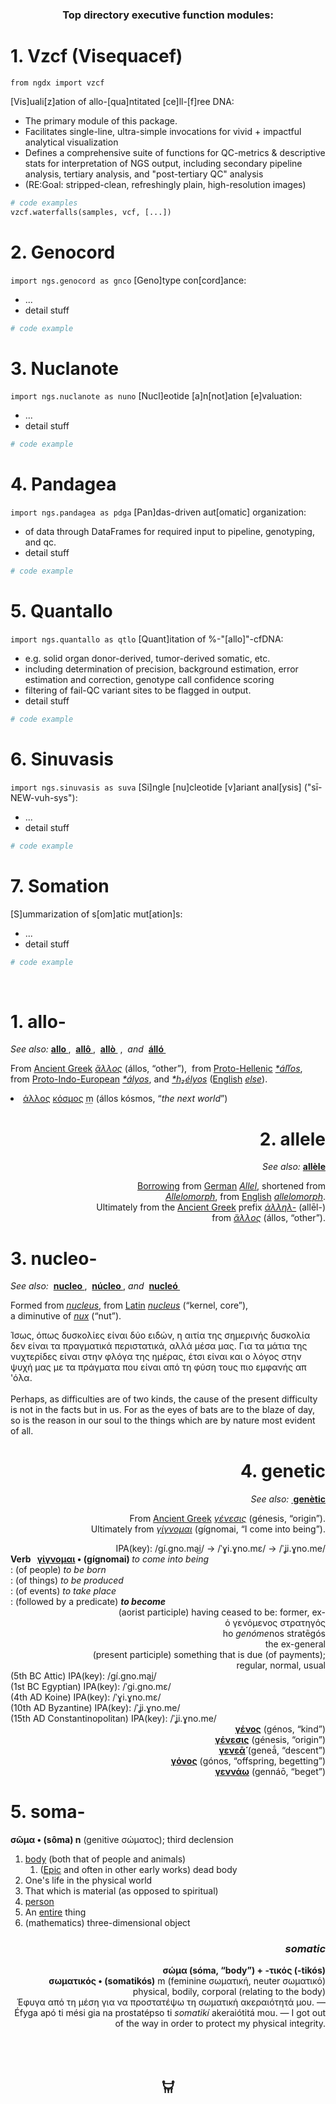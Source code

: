 
<h3 align="center"> Top directory executive function modules: </h3>


# 1. Vzcf (Visequacef)
`from ngdx import vzcf`

[Vis]uali[z]ation of allo-[qua]ntitated [ce]ll-[f]ree DNA:

* The primary module of this package.
* Facilitates single-line, ultra-simple invocations for vivid + impactful analytical visualization
* Defines a comprehensive suite of functions for QC-metrics & descriptive stats for interpretation of NGS output, including secondary pipeline analysis, tertiary analysis, and "post-tertiary QC" analysis
* (RE:Goal: stripped-clean, refreshingly plain, high-resolution images)

~~~ python
# code examples
vzcf.waterfalls(samples, vcf, [...])
~~~


# 2. Genocord
`import ngs.genocord as gnco`
[Geno]type con[cord]ance:

* ...
* detail stuff

~~~ py
# code example
~~~

# 3. Nuclanote
`import ngs.nuclanote as nuno`
[Nucl]eotide [a]n[not]ation [e]valuation:

* ...
* detail stuff

~~~ py
# code example
~~~

# 4. Pandagea 
`import ngs.pandagea as pdga`
[Pan]das-driven aut[omatic] organization:

* of data through DataFrames for required input to pipeline, genotyping, and qc.
* detail stuff

~~~ py
# code example
~~~

# 5. Quantallo
`import ngs.quantallo as qtlo`
[Quant]itation of %-"[allo]"-cfDNA:

* e.g. solid organ donor-derived, tumor-derived somatic, etc.
* including determination of precision, background estimation, error estimation and correction, genotype call confidence scoring
* filtering of fail-QC variant sites to be flagged in output.
* detail stuff

~~~ py
# code example
~~~

# 6. Sinuvasis
`import ngs.sinuvasis as suva`
[Si]ngle [nu]cleotide [v]ariant anal[ysis] ("sī-NEW-vuh-sys"):

* ...
* detail stuff

~~~ py
# code example
~~~

# 7. Somation
[S]ummarization of s[om]atic mut[ation]s:

* ...
* detail stuff

~~~ py
# code example
~~~

<br>

<h1 id="firstHeading"- class="firstHeading" lang="en">1. allo-</h1>
<div align="left">
<i>See also: </i> <b><a href="https://www.google.com/search?rls=en&q=allo" title="allo">allo </a></b>,  <b><a href="https://en.wiktionary.org/wiki/alla-#Irish" title="allô">allô </a></b>,  <b><a href="https://en.wiktionary.org/wiki/άλλος#Greek" title="allò">allò </a></b> <span class="serial-comma">, </span> <i><span class="serial-and">and </span></i> <b><a href="https://en.wiktionary.org/wiki/Reconstruction:Proto-Indo-European/h₂élyos" title="álló">álló </a></b>
<p>From <span class="etyl"><a href="https://en.wikipedia.org/wiki/Ancient_Greek_language" class="extiw" title="w:Ancient Greek language">Ancient Greek</a></span> <i class="polytonic mention" lang="grc" xml:lang="grc"><a href="https://www.google.com/search?rls=en&q=%E1%BC%84%CE%BB%CE%BB%CE%BF%CF%82#Ancient_Greek" title="ἄλλος">ἄλλος</a></i> <span class="mention-gloss-paren">(</span><span lang="" class="tr mention-tr" xml:lang="">állos</span>, <span class="mention-gloss-double-quote">“</span><span class="mention-gloss">other</span><span class="mention-gloss-double-quote">”</span><span class="mention-gloss-paren">)</span>,  from <span class="etyl"><a href="https://en.wikipedia.org/wiki/Proto-Greek_language" class="extiw" title="w:Proto-Greek language">Proto-Hellenic</a></span> <i class="Latinx mention" lang="grk-pro" xml:lang="grk-pro"><a href="https://www.google.com/search?rls=en&q=%C3%A1%C4%BE%C4%BEos" title="Reconstruction:Proto-Hellenic/áľľos">*áľľos</a></i>,  <br>from <span class="etyl"><a href="https://en.wikipedia.org/wiki/Proto-Indo-European_language" class="extiw" title="w:Proto-Indo-European language">Proto-Indo-European</a></span> <i class="Latinx mention" lang="ine-pro" xml:lang="ine-pro"><a href="https://www.google.com/search?rls=en&q=%C3%A1lyos" class="mw-redirect" title="Reconstruction:Proto-Indo-European/ályos">*ályos</a></i>, and <i class="Latinx mention" lang="ine-pro" xml:lang="ine-pro"><a href="https://en.wiktionary.org/wiki/Reconstruction:Proto-Indo-European/h₂élyos" title="Reconstruction:Proto-Indo-European/h₂élyos">*h₂élyos</a></i> (<span class="etyl"><a href="https://en.wikipedia.org/wiki/English_language" class="extiw" title="w:English language">English</a></span> <i class="Latn mention" lang="en" xml:lang="en"><a href="https://en.wikipedia.org/wiki/else#English" title="else">else</a></i>).</p>
<li><span class="Grek" lang="el" xml:lang="el"><a href="/wiki/%CE%AC%CE%BB%CE%BB%CE%BF%CF%82#Greek" title="άλλος">άλλος</a> <a href="/wiki/%CE%BA%CF%8C%CF%83%CE%BC%CE%BF%CF%82#Greek" title="κόσμος">κόσμος</a></span>&nbsp;<span class="gender"><abbr title="masculine gender">m</abbr></span> <span class="mention-gloss-paren">(</span><span lang="" class="tr" xml:lang="">állos kósmos</span>, <span class="mention-gloss-double-quote">“</span><span class="mention-gloss"><i>the next world</i></span><span class="mention-gloss-double-quote">”</span><span class="mention-gloss-paren">)</span></li>
</div>

<h1 id="firstHeading" class="firstHeading" lang="en" align="right">2. allele</h1>
<div align="right">
<i>See also:</i> <b><a href="ttps://www.google.com/search?rls=en&q=all%C3%A8le" title="allèle">allèle</a></b>
<p><a href="/wiki/Appendix:Glossary#loanword" title="Appendix:Glossary">Borrowing</a> from <span class="etyl"><a href="https://en.wikipedia.org/wiki/German_language" class="extiw" title="w:German language">German</a></span> <i class="Latn mention" lang="de" xml:lang="de"><a href="ttps://www.google.com/search?rls=en&q=Allel&amp;action=edit&amp;redlink=1" class="new" title="Allel (page does not exist)">Allel</a></i>, shortened from <br><i class="Latn mention" lang="de" xml:lang="de"><a href="/w/index.php?title=Allelomorph&amp;action=edit&amp;redlink=1" class="new" title="Allelomorph (page does not exist)">Allelomorph</a></i>, from <span class="etyl"><a href="https://en.wikipedia.org/wiki/English_language" class="extiw" title="w:English language">English</a></span> <i class="Latn mention" lang="en" xml:lang="en"><a href="https://www.google.com/search?rls=en&q=allelomorph#English" title="allelomorph">allelomorph</a></i>. <br>Ultimately from the <span class="etyl"><a href="https://en.wikipedia.org/wiki/Ancient_Greek_language" class="extiw" title="w:Ancient Greek language">Ancient Greek</a></span> prefix <i class="polytonic mention" lang="grc" xml:lang="grc"><a href="https://www.google.com/search?rls=en&q=%E1%BC%80%CE%BB%CE%BB%CE%B7%CE%BB-&amp;action=edit&amp;redlink=1" class="new" title="ἀλληλ- (page does not exist)">ἀλληλ-</a></i> <span class="mention-gloss-paren">(</span><span lang="" class="tr mention-tr" xml:lang="">allēl-</span><span class="mention-gloss-paren">)</span> <br>from <i class="polytonic mention" lang="grc" xml:lang="grc"><a href="https://www.google.com/search?rls=en&q=%E1%BC%84%CE%BB%CE%BB%CE%BF%CF%82#Ancient_Greek" title="ἄλλος">ἄλλος</a></i> <span class="mention-gloss-paren">(</span><span lang="" class="tr mention-tr" xml:lang="">állos</span>, <span class="mention-gloss-double-quote">“</span><span class="mention-gloss">other</span><span class="mention-gloss-double-quote">”</span><span class="mention-gloss-paren">)</span>.</p>
</div>

<h1 id="firstHeading" class="firstHeading" lang="en">3. nucleo-</h1>
<div align="left">
<i>See also: </i> <b><a href="https://en.wiktionary.org/wiki/Category:English_words_prefixed_with_nucleo-" title="nucleo">nucleo </a></b>,  <b><a href="https://www.google.com/search?rls=en&q=n%C3%BAcleo" title="núcleo">núcleo </a></b><span class="serial-comma">,</span> <i><span class="serial-and">and </span></i> <b><a href="https://www.google.com/search?rls=en&q=nucle%C3%B3" title="nucleó">nucleó </a></b>
<p>Formed from <i class="Latn mention" lang="en" xml:lang="en"><a href="https://www.google.com/search?rls=en&q=nucleus#English" title="nucleus">nucleus</a></i>, from <span class="etylcleanup"><span class="etyl"><a href="https://en.wikipedia.org/wiki/Latin_language" class="extiw" title="w:Latin language">Latin</a></span></span> <i class="Latn mention" lang="la" xml:lang="la"><a href="https://www.google.com/search?rls=en&q=nucleus#Latin" title="nucleus">nucleus</a></i> <span class="mention-gloss-paren">(</span><span class="mention-gloss-double-quote">“</span><span class="mention-gloss">kernel, core</span><span class="mention-gloss-double-quote">”</span><span class="mention-gloss-paren">)</span>, <br>a diminutive of <i class="Latn mention" lang="la" xml:lang="la"><a href="https://en.wiktionary.org/wiki/nux" title="nux">nux</a></i> <span class="mention-gloss-paren">(</span><span class="mention-gloss-double-quote">“</span><span class="mention-gloss">nut</span><span class="mention-gloss-double-quote">”</span><span class="mention-gloss-paren">)</span>.</p>
Ίσως, όπως δυσκολίες είναι δύο ειδών, η αιτία της σημερινής δυσκολία δεν είναι τα πραγματικά περιστατικά, αλλά μέσα μας. Για τα μάτια της νυχτερίδες είναι στην φλόγα της ημέρας, έτσι είναι και ο λόγος στην ψυχή μας με τα πράγματα που είναι από τη φύση τους πιο εμφανής απ 'όλα. <br><br>Perhaps, as difficulties are of two kinds, the cause of the present difficulty is not in the facts but in us. For as the eyes of bats are to the blaze of day, so is the reason in our soul to the things which are by nature most evident of all.
</div>

<h1 id="firstHeading" class="firstHeading" lang="en" align="right">4. genetic</h1>
<div align="right">
<i>See also:</i> <b><a href="https://www.google.com/search?rls=en&q=gen%C3%A8tic" title="genètic"> genètic</a></b>
<p>From <span class="etylcleanup"><span class="etyl"><a href="https://en.wikipedia.org/wiki/Ancient_Greek_language" class="extiw" title="w:Ancient Greek language">Ancient Greek</a></span></span> <i class="polytonic mention" lang="grc" xml:lang="grc"><a href="https://www.google.com/search?rls=en&q=%CE%B3%CE%AD%CE%BD%CE%B5%CF%83%CE%B9%CF%82#Ancient_Greek" title="γένεσις">γένεσις</a></i> <span class="mention-gloss-paren">(</span><span lang="" class="tr mention-tr" xml:lang="">génesis</span>, <span class="mention-gloss-double-quote">“</span><span class="mention-gloss">origin</span><span class="mention-gloss-double-quote">”</span><span class="mention-gloss-paren">)</span>. <br>Ultimately from <i class="polytonic mention" lang="grc" xml:lang="grc"><a href="https://www.google.com/search?rls=en&q=%CE%B3%CE%AF%CE%B3%CE%BD%CE%BF%CE%BC%CE%B1%CE%B9#Ancient_Greek" title="γίγνομαι">γίγνομαι</a></i> <span class="mention-gloss-paren">(</span><span lang="" class="tr mention-tr" xml:lang="">gígnomai</span>,
<span class="mention-gloss-double-quote">“</span><span class="mention-gloss">I come into being</span><span class="mention-gloss-double-quote">”</span><span class="mention-gloss-paren">)</span>.</p>
IPA(key): /ɡí.ɡno.ma͜i/ → /ˈɣi.ɣno.mɛ/ → /ˈʝi.ɣno.me/ <br>
</div>
<div align="left">
<b>Verb   <a href="https://www.google.com/search?rls=en&q=γίγνομαι">γίγνομαι</a> • (gígnomai) </b> <i>to come into being</i><br>
: (of people) <i>to be born</i><br>
: (of things) <i>to be produced</i><br>
: (of events) <i>to take place</i><br>
: (followed by a predicate) <i><b>to become</b></i>
</div>
<div align="right">
(aorist participle) having ceased to be: former, ex-<br>
ὁ γενόμενος στρατηγός<br>
ho <i>genóme</i>nos stratēgós<br>
the ex-general<br>
(present participle) something that is due (of payments);<br>
regular, normal, usual
</div>
<div align="left">
(5th BC Attic) IPA(key): /ɡí.ɡno.ma͜i/ <br>
(1st BC Egyptian) IPA(key): /ˈɡi.ɡno.mɛ/ <br>
(4th AD Koine) IPA(key): /ˈɣi.ɣno.mɛ/ <br>
(10th AD Byzantine) IPA(key): /ˈʝi.ɣno.me/ <br>
(15th AD Constantinopolitan) IPA(key): /ˈʝi.ɣno.me/ <br>
</div>
<div align="right">
<b><a href="https://www.google.com/search?rls=en&q=γένος">γένος</a></b> (génos, “kind”)<br>
<b><a href="https://www.google.com/search?rls=en&q=γένεσις">γένεσις</a></b> (génesis, “origin”)<br>
<b><a href="https://www.google.com/search?rls=en&q=γενεᾱ́">γενεᾱ́</a></b> (geneā́, “descent”)<br>
<b><a href="https://www.google.com/search?rls=en&q=γόνος">γόνος</a></b> (gónos, “offspring, begetting”)<br>
<b><a href="https://www.google.com/search?rls=en&q=γεννάω">γεννάω</a></b> (gennáō, “beget”)
</div>
<div align="left">
<h1> 5. soma-</h1>
<b>σῶμα • (sôma) n</b> (genitive σώματος); third declension<br>
<ol>
<li><a href="/wiki/body" title="body">body</a> (both that of people and animals)
<ol>
<li><span class="ib-brac">(</span><span class="ib-content"><a href="https://en.wikipedia.org/wiki/Homeric_Greek" class="extiw" title="w:Homeric Greek">Epic</a> and often in other early works</span><span class="ib-brac">)</span> dead body</li>
</ol>
</li>
<li>One's life in the physical world</li>
<li>That which is material (as opposed to spiritual)</li>
<li><a href="https://en.wikipedia.org/wiki/person" title="person">person</a></li>
<li>An <a href="https://en.wikipedia.org/wiki/entire" title="entire">entire</a> thing</li>
<li><span class="ib-brac">(</span><span class="ib-content">mathematics</span><span class="ib-brac">)</span> three-dimensional object</li>
</ol>
</div>
<div align="right">
<h3><i>somatic</i></h3>
<b>σώμα (sóma, “body”) + -τικός (-tikós)</b><br>
<b>σωματικός • (somatikós)</b> m (feminine σωματική, neuter σωματικό)
physical, bodily, corporal (relating to the body)<br>
Έφυγα από τη μέση για να προστατέψω τη σωματική ακεραιότητά μου. ― Éfyga apó ti mési gia na prostatépso ti <i>somatikí</i> akeraiótitá mou. ― I got out of the way in order to protect my physical integrity.
</div>
<br>

<br>

<br>
<div align="center">

<h2> 𐃠 </h2>

</div>
